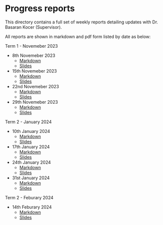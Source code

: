 # Progress reports

This directory contains a full set of weekly reports detailing updates with Dr. Basaran Kocer (Supervisor).

All reports are shown in markdown and pdf form listed by date as below:

Term 1 - Novemeber 2023
- 8th Novemeber 2023
  - [Markdown](./23_11_08/weekly_update.md)
  - [Slides](./23_11_08/weekly_update.pdf)
- 15th Novemeber 2023
  - [Markdown](./23_11_15/weekly_update.md)
  - [Slides](./23_11_15/weekly_update.pdf)
- 22nd Novemeber 2023
  - [Markdown](./23_11_22/weekly_update.md)
  - [Slides](./23_11_22/weekly_update.pdf)
- 29th Novemeber 2023
  - [Markdown](./23_11_29/weekly_update.md)
  - [Slides](./23_11_29/weekly_update.pdf)

Term 2 - January 2024
- 10th January 2024
  - [Markdown](./24_01_10/weekly_update.md)
  - [Slides](./24_01_10/weekly_update.pdf)
- 17th January 2024
  - [Markdown](./24_01_17/weekly_update.md)
  - [Slides](./24_01_17/weekly_update.pdf)
- 24th January 2024
  - [Markdown](./24_01_24/weekly_update.md)
  - [Slides](./24_01_24/weekly_update.pdf)
- 31st January 2024
  - [Markdown](./24_01_31/weekly_update.md)
  - [Slides](./24_01_31/weekly_update.pdf)

Term 2 - Feburary 2024
- 14th Feburary 2024
  - [Markdown](./24_02_14/weekly_update.md)
  - [Slides](./24_02_14/weekly_update.pdf)